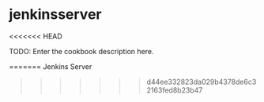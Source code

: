 # jenkinsserver
<<<<<<< HEAD

TODO: Enter the cookbook description here.

=======
Jenkins Server
>>>>>>> d44ee332823da029b4378de6c32163fed8b23b47
